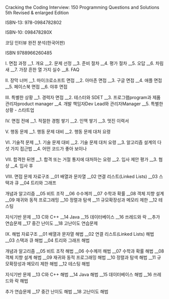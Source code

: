 Cracking the Coding Interview: 150 Programming Questions and Solutions 5th Revised & enlarged Edition

ISBN-13: 978-0984782802

ISBN-10: 098478280X


코딩 인터뷰 완전 분석(한국어판)

ISBN 9788966260485

I. 면접 과정 
__1. 개요 
__2. 문제 선정 
__3. 준비 절차 
__4. 평가 절차 
__5. 오답 
__6. 차림새 
__7. 가장 흔한 열 가지 실수 
__8. FAQ 

II. 장막 너머 
__1. 마이크로소프트 면접 
__2. 아마존 면접 
__3. 구글 면접 
__4. 애플 면접 
__5. 페이스북 면접 
__6. 야후 면접 

III. 특별한 상황 
__1. 경력자 면접 
__2. 테스터와 SDET 
__3. 프로그램program과 제품 관리자product manager 
__4. 개발 책임자Dev Lead와 관리자Manager 
__5. 특별한 상황 - 스타트업 

IV. 면접 전에 
__1. 적절한 경험 쌓기 
__2. 인맥 쌓기 
__3. 멋진 이력서 

V. 행동 문제 
__1. 행동 문제 대비 
__2. 행동 문제 대처 요령 

VI. 기술적 문제 
__1. 기술 문제 대비 
__2. 기술 문제 대처 요령 
__3. 알고리즘 설계의 다섯 가지 접근법 
__4. 어떤 코드가 좋아 보이나 

VII. 합격한 뒤엔 
__1. 합격 또는 거절 통지에 대처하는 요령 
__2. 입사 제안 평가 
__3. 협상 
__4. 입사 후 

VIII. 면접 문제 
자료구조 
__01 배열과 문자열 
__02 연결 리스트(Linked Lists) 
__03 스택과 큐 
__04 트리와 그래프 

개념과 알고리즘 
__05 비트 조작 
__06 수수께끼 
__07 수학과 확률 
__08 객체 지향 설계 
__09 재귀와 동적 프로그래밍 
__10 정렬과 탐색 
__11 규모확장성과 메모리 제한 
__12 테스팅 

지식기반 문제 
__13 C와 C++ 
__14 Java 
__15 데이터베이스 
__16 쓰레드와 락 
__추가 연습문제 
__17 중간 난이도 
__18 고난이도 연습문제 

IX. 해법 
자료구조 
__01 배열과 문자열 해법 
__02 연결 리스트(Linked Lists) 해법 
__03 스택과 큐 해법 
__04 트리와 그래프 해법 

개념과 알고리즘 
__05 비트 조작 해법 
__06 수수께끼 해법 
__07 수학과 확률 해법 
__08 객체 지향 설계 해법 
__09 재귀와 동적 프로그래밍 해법 
__10 정렬과 탐색 해법 
__11 규모확장성과 메모리 제한 해법 
__12 테스팅 해법 

지식기반 문제 
__13 C와 C++ 해법 
__14 Java 해법 
__15 데이터베이스 해법 
__16 쓰레드와 락 해법 

추가 연습문제 
__17 중간 난이도 해법 
__18 고난이도 해법
